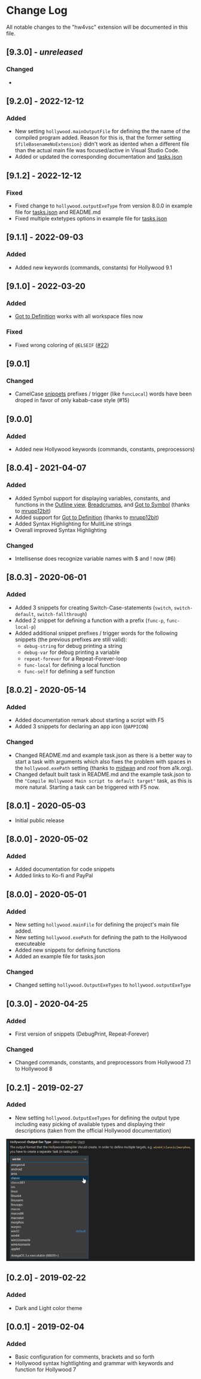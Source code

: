 # Change Log

All notable changes to the "hw4vsc" extension will be documented in this file.

## [9.3.0] - *unreleased*

### Changed

-

## [9.2.0] - 2022-12-12

### Added

- New setting `hollywood.mainOutputFile` for defining the the name of the compiled program added. Reason for this is, that the former setting `$fileBasenameNoExtension}` didn't work as idented when a different file than the actual main file was focused/active in Visual Studio Code.
- Added or updated the corresponding documentation and [tasks.json](https://github.com/JohnArcher/vscode-hollywood-mal/blob/master/exampleFiles/tasks.json)

## [9.1.2] - 2022-12-12

### Fixed

- Fixed change to `hollywood.outputExeType` from version 8.0.0 in example file for [tasks.json](https://github.com/JohnArcher/vscode-hollywood-mal/blob/master/exampleFiles/tasks.json) and README.md
- Fixed multiple extetypes options in example file for [tasks.json](https://github.com/JohnArcher/vscode-hollywood-mal/blob/master/exampleFiles/tasks.json)

## [9.1.1] - 2022-09-03

### Added

- Added new keywords (commands, constants) for Hollywood 9.1

## [9.1.0] - 2022-03-20

### Added

- [Got to Definition](https://code.visualstudio.com/Docs/editor/editingevolved#_go-to-definition) works with all workspace files now

### Fixed

- Fixed wrong coloring of `@ELSEIF` ([#22](https://github.com/JohnArcher/vscode-hollywood-mal/issues/22))

## [9.0.1]

### Changed

- CamelCase [snippets](snippets.md) prefixes / trigger (like `funcLocal`) words have been droped in favor of only kabab-case style (#15)

## [9.0.0]

### Added

- Added new Hollywood keywords (commands, constants, preprocessors)

## [8.0.4] - 2021-04-07

### Added

- Added Symbol support for displaying variables, constants, and functions in the [Outline view](https://code.visualstudio.com/docs/getstarted/userinterface#_outline-view), [Breadcrumps](https://code.visualstudio.com/Docs/editor/editingevolved#_breadcrumbs), and [Got to Symbol](https://code.visualstudio.com/Docs/editor/editingevolved#_go-to-symbol) (thanks to [mrupp12bit](https://github.com/mrupp12bit))
- Added support for [Got to Definition](https://code.visualstudio.com/Docs/editor/editingevolved#_go-to-definition) (thanks to [mrupp12bit](https://github.com/mrupp12bit))
- Added Syntax Highlighting for MulitLine strings
- Overall improved Syntax Highlighting

### Changed

- Intellisense does recognize variable names with $ and ! now (#6)

## [8.0.3] - 2020-06-01

### Added

- Added 3 snippets for creating Switch-Case-statements (`switch`, `switch-default`, `switch-fallthrough`)
- Added 2 snippet for defining a function with a prefix (`func-p`, `func-local-p`)
- Added additional snippet prefixes / trigger words for the following snippets (the previous prefixes are still valid):
  - `debug-string` for debug printing a string
  - `debug-var` for debug printing a variable
  - `repeat-forever` for a Repeat-Forever-loop
  - `func-local` for defining a local function
  - `func-self` for defining a self function

## [8.0.2] - 2020-05-14

### Added

- Added documentation remark about starting a script with F5
- Added 3 snippets for declaring an app icon (`@APPICON`)

### Changed

- Changed README.md and example task.json as there is a better way to start a task with arguments which also fixes the problem with spaces in the `hollywood.exePath` setting (thanks to [midwan](https://github.com/midwan) and *root* from a1k.org).
- Changed default built task in README.md and the example task.json to the `"Compile Hollywood Main script to default target"` task, as this is more natural. Starting a task can be triggered with F5 now.

## [8.0.1] - 2020-05-03

- Initial public release

## [8.0.0] - 2020-05-02

### Added

- Added documentation for code snippets
- Added links to Ko-fi and PayPal

## [8.0.0] - 2020-05-01

### Added

- New setting `hollywood.mainFile` for defining the project's main file added.
- New setting `hollywood.exePath` for defining the path to the Hollywood executeable
- Added new snippets for defining functions
- Added an example file for tasks.json

### Changed

- Changed setting `hollywood.OutputExeTypes` to `hollywood.outputExeType`

## [0.3.0] - 2020-04-25

### Added

- First version of snippets (DebugPrint, Repeat-Forever)

### Changed

- Changed commands, constants, and preprocessors from Hollywood 7.1 to Hollywood 8

## [0.2.1] - 2019-02-27

### Added

- New setting `hollywood.OutputExeTypes` for defining the output type including easy picking of available types and displaying their descriptions (taken from the official Hollywood documentation)

![Configuration of hollywood.OutputExeTypes](https://raw.githubusercontent.com/JohnArcher/vscode-hollywood-mal/dev/media/configuration_outputexetype.png)

## [0.2.0] - 2019-02-22

### Added

- Dark and Light color theme

## [0.0.1] - 2019-02-04

### Added

- Basic configuration for comments, brackets and so forth
- Hollywood syntax hightlighting and grammar with keywords and function for Hollywood 7
